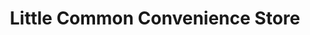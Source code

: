 ---
title: "Little Common Convenience Store"
url: /bexhill-on-sea/little-common-convenience-store/
shop: convenience
---